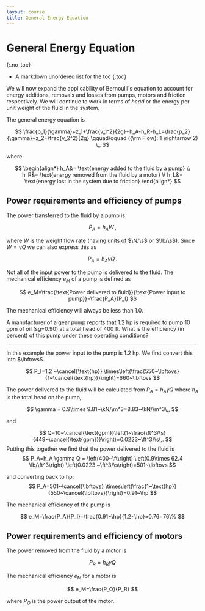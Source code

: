 ```yaml
---
layout: course
title: General Energy Equation
---
```



# General Energy Equation
{:.no_toc}

* A markdown unordered list for the toc
{:toc}

We will now expand the applicability of Bernoulli's equation to account for energy additions, removals and losses from pumps, motors and friction respectively.  We will continue to work in terms of *head* or the energy per unit weight of the fluid in the system.  

The general energy equation is

$$
\frac{p_1}{\gamma}+z_1+\frac{v_1^2}{2g}+h_A-h_R-h_L=\frac{p_2}{\gamma}+z_2+\frac{v_2^2}{2g} \qquad\qquad ({\rm Flow}: 1 \rightarrow 2)
\,,
$$

where

$$
\begin{align*}
h_A&= \text{energy added to the fluid by a pump} \\
h_R&= \text{energy removed from the fluid by a motor} \\
h_L&= \text{energy lost in the system due to friction}
\end{align*}
$$

## Power requirements and efficiency of pumps

The power transferred to the fluid by a pump is

$$
P_A=h_A W\,,
$$

where $W$ is the weight flow rate (having units of $\N/\s$ or $\lb/\s$).  Since $W=\gamma Q$ we can also express this as

$$
P_A=h_A \gamma Q\,.
$$

Not all of the input power to the pump is delivered to the fluid.
The mechanical efficiency $e_M$ of a pump is defined as

$$
e_M=\frac{\text{Power delivered to fluid}}{\text{Power input to pump}}=\frac{P_A}{P_I}
$$

The mechanical efficiency will always be less than 1.0.


<div class="example">

A manufacturer of a gear pump reports that 1.2 hp is required to pump 10 gpm of oil (sg=0.90) at a total head of 400 ft.  What is the efficiency (in percent) of this pump under these operating conditions?

<hr>

In this example the power input to the pump is 1.2 hp.  We first convert this into $\lbftovs$.

$$
P_I=1.2 ~\cancel{\text{hp}} \times\left(\frac{550~\lbftovs}{1~\cancel{\text{hp}}}\right)=660~\lbftovs
$$

The power delivered to the fluid will be calculated from $P_A=h_A \gamma Q$ where $h_A$ is the total head on the pump,

$$
\gamma = 0.9\times 9.81~\kN/\m^3=8.83~\kN/\m^3\,,
$$

and

$$
Q=10~\cancel{\text{gpm}}\left(1~\frac{\ft^3/\s}{449~\cancel{\text{gpm}}}\right)=0.0223~\ft^3/\s\,.
$$
Putting this together we find that the power delivered to the fluid is
$$
P_A=h_A \gamma Q = \left(400~\ft\right) \left(0.9\times 62.4 \lb/\ft^3\right) \left(0.0223 ~\ft^3/\s\right)=501~\lbftovs
$$

and converting back to hp:
$$
P_A=501~\cancel{\lbftovs} \times\left(\frac{1~\text{hp}}{550~\cancel{\lbftovs}}\right)=0.91~\hp
$$

The mechanical efficiency of the pump is

$$
e_M=\frac{P_A}{P_I}=\frac{0.91~\hp}{1.2~\hp}=0.76=76\%
$$

</div>



## Power requirements and efficiency of motors

The power removed from the fluid by a motor is

$$
P_R=h_R \gamma Q
$$

The mechanical efficiency $e_M$ for a motor is

$$
e_M=\frac{P_O}{P_R}
$$

where $P_O$ is the power output of the motor.

